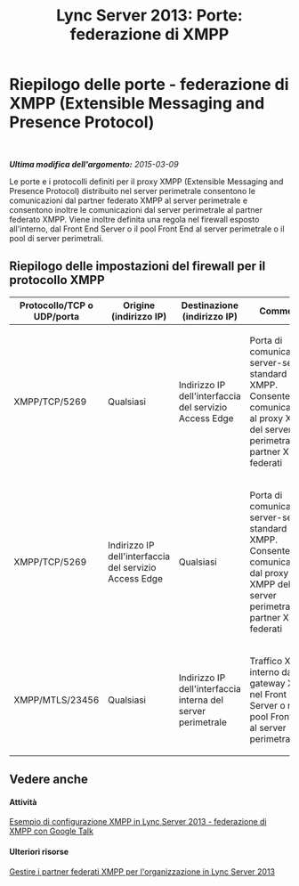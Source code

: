 ﻿---
title: "Lync Server 2013: Porte: federazione di XMPP"
TOCTitle: "Lync Server 2013: Porte: federazione di XMPP"
ms:assetid: 62e98fab-7add-4983-a3fa-dbe74e1c3849
ms:mtpsurl: https://technet.microsoft.com/it-it/library/JJ618371(v=OCS.15)
ms:contentKeyID: 49300774
ms.date: 08/24/2015
mtps_version: v=OCS.15
ms.translationtype: HT
---

# Riepilogo delle porte - federazione di XMPP (Extensible Messaging and Presence Protocol)

 

_**Ultima modifica dell'argomento:** 2015-03-09_

Le porte e i protocolli definiti per il proxy XMPP (Extensible Messaging and Presence Protocol) distribuito nel server perimetrale consentono le comunicazioni dal partner federato XMPP al server perimetrale e consentono inoltre le comunicazioni dal server perimetrale al partner federato XMPP. Viene inoltre definita una regola nel firewall esposto all'interno, dal Front End Server o il pool Front End al server perimetrale o il pool di server perimetrali.

## Riepilogo delle impostazioni del firewall per il protocollo XMPP


<table>
<colgroup>
<col style="width: 25%" />
<col style="width: 25%" />
<col style="width: 25%" />
<col style="width: 25%" />
</colgroup>
<thead>
<tr class="header">
<th>Protocollo/TCP o UDP/porta</th>
<th>Origine (indirizzo IP)</th>
<th>Destinazione (indirizzo IP)</th>
<th>Commenti</th>
</tr>
</thead>
<tbody>
<tr class="odd">
<td><p>XMPP/TCP/5269</p></td>
<td><p>Qualsiasi</p></td>
<td><p>Indirizzo IP dell'interfaccia del servizio Access Edge</p></td>
<td><p>Porta di comunicazione server-server standard per XMPP. Consente le comunicazioni al proxy XMPP del server perimetrale dai partner XMPP federati</p></td>
</tr>
<tr class="even">
<td><p>XMPP/TCP/5269</p></td>
<td><p>Indirizzo IP dell'interfaccia del servizio Access Edge</p></td>
<td><p>Qualsiasi</p></td>
<td><p>Porta di comunicazione server-server standard per XMPP. Consente le comunicazioni dal proxy XMPP del server perimetrale ai partner XMPP federati</p></td>
</tr>
<tr class="odd">
<td><p>XMPP/MTLS/23456</p></td>
<td><p>Qualsiasi</p></td>
<td><p>Indirizzo IP dell'interfaccia interna del server perimetrale</p></td>
<td><p>Traffico XMPP interno dal gateway XMPP nel Front End Server o nel pool Front End al server perimetrale</p></td>
</tr>
</tbody>
</table>


## Vedere anche

#### Attività

[Esempio di configurazione XMPP in Lync Server 2013 - federazione di XMPP con Google Talk](lync-server-2013-example-xmpp-configuration-–-xmpp-federation-with-google-talk.md)  

#### Ulteriori risorse

[Gestire i partner federati XMPP per l'organizzazione in Lync Server 2013](lync-server-2013-manage-xmpp-federated-partners-for-your-organization.md)

